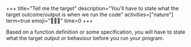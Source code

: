 +++
title="Tell me the target"
description="You’ll have to state what the target outcome/output is when we run the code"
activities=["nature"]
term=true
emoji="🎯🧑‍💻"
time=0
+++

Based on a function definition or some specification, you will have to state what the target output or behaviour before you run your program.
